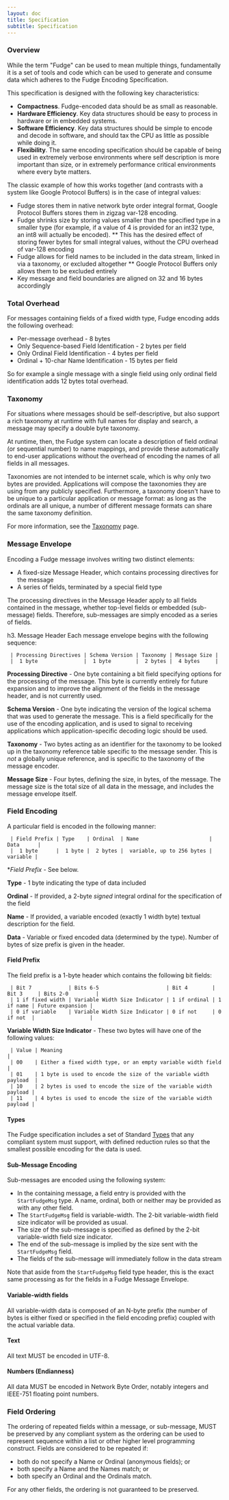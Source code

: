 ```yaml
---
layout: doc
title: Specification
subtitle: Specification
---
```


### Overview

While the term "Fudge" can be used to mean multiple things, fundamentally it is a set of tools and code which
can be used to generate and consume data which adheres to the Fudge Encoding Specification.

This specification is designed with the following key characteristics:
* **Compactness**. Fudge-encoded data should be as small as reasonable.
* **Hardware Efficiency**. Key data structures should be easy to process in hardware or in embedded systems.
* **Software Efficiency**. Key data structures should be simple to encode and decode in software, and should tax the
CPU as little as possible while doing it.
* **Flexibility**. The same encoding specification should be capable of being used in extremely verbose environments
where self description is more important than size, or in extremely performance critical environments where every byte matters.

The classic example of how this works together (and contrasts with a system like Google Protocol Buffers) is
in the case of integral values:

* Fudge stores them in native network byte order integral format, Google Protocol Buffers stores them in zigzag var-128 encoding.
* Fudge shrinks size by storing values smaller than the specified type in a smaller type
(for example, if a value of 4 is provided for an int32 type, an int8 will actually be encoded).
** This has the desired effect of storing fewer bytes for small integral values, without the CPU overhead of var-128 encoding
* Fudge allows for field names to be included in the data stream, linked in via a taxonomy, or excluded altogether
** Google Protocol Buffers only allows them to be excluded entirely
* Key message and field boundaries are aligned on 32 and 16 bytes accordingly


### Total Overhead
For messages containing fields of a fixed width type, Fudge encoding adds the following overhead:

* Per-message overhead - 8 bytes
* Only Sequence-based Field Identification - 2 bytes per field
* Only Ordinal Field Identification - 4 bytes per field
* Ordinal + 10-char Name Identification - 15 bytes per field

So for example a single message with a single field using only ordinal field identification adds 12 bytes total overhead.


### Taxonomy
For situations where messages should be self-descriptive, but also support a rich taxonomy at runtime with full names
for display and search, a message may specify a double byte taxonomy.

At runtime, then, the Fudge system can locate a description of field ordinal (or sequential number) to name mappings,
and provide these automatically to end-user applications without the overhead of encoding the names of all fields in all messages.

Taxonomies are not intended to be internet scale, which is why only two bytes are provided.
Applications will compose the taxonomies they are using from any publicly specified.
Furthermore, a taxonomy doesn't have to be unique to a particular application or message format: as long as
the ordinals are all unique, a number of different message formats can share the same taxonomy definition.

For more information, see the [Taxonomy](taxonomy.html) page.


### Message Envelope

Encoding a Fudge message involves writing two distinct elements:
* A fixed-size Message Header, which contains processing directives for the message
* A series of fields, terminated by a special field type

The processing directives in the Message Header apply to all fields contained in the message,
whether top-level fields or embedded (sub-message) fields. Therefore, sub-messages are simply encoded as a series of fields.

h3. Message Header
Each message envelope begins with the following sequence:

```
 | Processing Directives | Schema Version | Taxonomy | Message Size |
 |  1 byte               |  1 byte        |  2 bytes |  4 bytes     |
```

**Processing Directive** - One byte containing a bit field specifying options for the processing of the message.
This byte is currently entirely for future expansion and to improve the alignment of the fields in the message header,
and is not currently used.

**Schema Version** - One byte indicating the version of the logical schema that was used to generate the message.
This is a field specifically for the use of the encoding application, and is used to signal to receiving applications
which application-specific decoding logic should be used.

**Taxonomy** - Two bytes acting as an identifier for the taxonomy to be looked up in the taxonomy reference table
specific to the message sender.
This is *not* a globally unique reference, and is specific to the taxonomy of the message encoder.

**Message Size** - Four bytes, defining the size, in bytes, of the message.
The message size is the total size of all data in the message, and includes the message envelope itself.


### Field Encoding
A particular field is encoded in the following manner:

```
 | Field Prefix | Type    | Ordinal  | Name                       | Data      |
 |  1 byte      |  1 byte |  2 bytes |  variable, up to 256 bytes |  variable |
```

**Field Prefix* - See below.

**Type** - 1 byte indicating the type of data included

**Ordinal** - If provided, a 2-byte *signed* integral ordinal for the specification of the field

**Name** - If provided, a variable encoded (exactly 1 width byte) textual description for the field.

**Data** - Variable or fixed encoded data (determined by the type). Number of bytes of size prefix is given in the header.

#### Field Prefix
The field prefix is a 1-byte header which contains the following bit fields:

```
 | Bit 7            | Bits 6-5                      | Bit 4        | Bit 3     | Bits 2-0         |
 | 1 if fixed width | Variable Width Size Indicator | 1 if ordinal | 1 if name | Future expansion |
 | 0 if variable    | Variable Width Size Indicator | 0 if not     | 0 if not  |                  |
```

**Variable Width Size Indicator** - These two bytes will have one of the following values:

```
 | Value | Meaning                                                          |
 | 00    | Either a fixed width type, or an empty variable width field      |
 | 01    | 1 byte is used to encode the size of the variable width payload  |
 | 10    | 2 bytes is used to encode the size of the variable width payload |
 | 11    | 4 bytes is used to encode the size of the variable width payload |
```

#### Types
The Fudge specification includes a set of Standard [Types](types.html) that any compliant system must support,
with defined reduction rules so that the smallest possible encoding for the data is used.

#### Sub-Message Encoding

Sub-messages are encoded using the following system:

* In the containing message, a field entry is provided with the `StartFudgeMsg` type.
A name, ordinal, both or neither may be provided as with any other field.
* The `StartFudgeMsg` field is variable-width. The 2-bit variable-width field size indicator will be provided as usual.
* The size of the sub-message is specified as defined by the 2-bit variable-width field size indicator.
* The end of the sub-message is implied by the size sent with the `StartFudgeMsg` field.
* The fields of the sub-message will immediately follow in the data stream

Note that aside from the `StartFudgeMsg` field type header, this is the exact same processing as
for the fields in a Fudge Message Envelope.

#### Variable-width fields

All variable-width data is composed of an N-byte prefix (the number of bytes is either fixed or specified
in the field encoding prefix) coupled with the actual variable data.

#### Text

All text MUST be encoded in UTF-8.

#### Numbers (Endianness)

All data MUST be encoded in Network Byte Order, notably integers and IEEE-751 floating point numbers.


### Field Ordering

The ordering of repeated fields within a message, or sub-message, MUST be preserved by any compliant system
as the ordering can be used to represent sequence within a list or other higher level programming construct.
Fields are considered to be repeated if:

* both do not specify a Name or Ordinal (anonymous fields); or
* both specify a Name and the Names match; or
* both specify an Ordinal and the Ordinals match.

For any other fields, the ordering is not guaranteed to be preserved.
